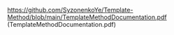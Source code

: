 https://github.com/SyzonenkoYe/Template-Method/blob/main/TemplateMethodDocumentation.pdf (TemplateMethodDocumentation.pdf)

